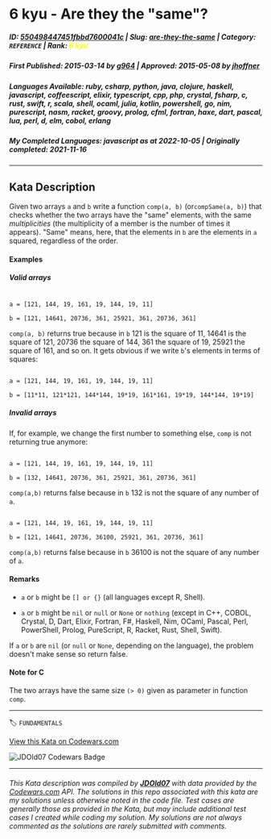 # 6 kyu - Are they the "same"?

##### **ID**: [550498447451fbbd7600041c](https://www.codewars.com/kata/550498447451fbbd7600041c) | **Slug**: [are-they-the-same](https://www.codewars.com/kata/550498447451fbbd7600041c) | **Category**: `REFERENCE` | **Rank**: <span style="color:yellow">6 kyu</span>

##### **First Published**: 2015-03-14 ***by*** [g964](https://www.codewars.com/users/g964) | **Approved**: 2015-05-08 ***by*** [jhoffner](https://www.codewars.com/users/jhoffner)

##### **Languages Available**: ruby, csharp, python, java, clojure, haskell, javascript, coffeescript, elixir, typescript, cpp, php, crystal, fsharp, c, rust, swift, r, scala, shell, ocaml, julia, kotlin, powershell, go, nim, purescript, nasm, racket, groovy, prolog, cfml, fortran, haxe, dart, pascal, lua, perl, d, elm, cobol, erlang

##### **My Completed Languages**: javascript ***as at*** 2022-10-05 | **Originally completed**: 2021-11-16

---

## Kata Description


Given two arrays `a` and `b` write a function `comp(a, b)` (or`compSame(a, b)`) that checks whether the two arrays have the "same" elements, with the same *multiplicities* (the multiplicity of a member is the number of times it appears). "Same" means, here, that the elements in `b` are the elements in `a` squared, regardless of the order.



#### Examples

##### Valid arrays

```

a = [121, 144, 19, 161, 19, 144, 19, 11]  

b = [121, 14641, 20736, 361, 25921, 361, 20736, 361]

```

`comp(a, b)` returns true because in `b` 121 is the square of 11, 14641 is the square of 121, 20736 the square of 144, 361 the square of 19, 25921 the square of 161, and so on. It gets obvious if we write `b`'s elements in terms of squares:

```

a = [121, 144, 19, 161, 19, 144, 19, 11] 

b = [11*11, 121*121, 144*144, 19*19, 161*161, 19*19, 144*144, 19*19]

```

##### Invalid arrays

If, for example, we change the first number to something else, `comp` is not returning true anymore:

```

a = [121, 144, 19, 161, 19, 144, 19, 11]  

b = [132, 14641, 20736, 361, 25921, 361, 20736, 361]

```

`comp(a,b)` returns false because in `b` 132 is not the square of any number of `a`.

```

a = [121, 144, 19, 161, 19, 144, 19, 11]  

b = [121, 14641, 20736, 36100, 25921, 361, 20736, 361]

```

`comp(a,b)` returns false because in `b` 36100 is not the square of any number of `a`.



#### Remarks

- `a` or `b` might be `[] or {}` (all languages except R, Shell).

- `a` or `b` might be `nil` or `null` or `None` or `nothing` (except in C++, COBOL, Crystal, D, Dart, Elixir, Fortran, F#, Haskell, Nim, OCaml, Pascal, Perl, PowerShell, Prolog, PureScript, R, Racket, Rust, Shell, Swift). 



If `a` or `b` are `nil` (or `null` or `None`, depending on the language), the problem doesn't make sense so return false.



#### Note for C

The two arrays have the same size `(> 0)` given as parameter in function `comp`.



---


🏷 `FUNDAMENTALS`


[View this Kata on Codewars.com](https://www.codewars.com/kata/550498447451fbbd7600041c)

![](https://www.codewars.com/users/jdold07/badges/large "JDOld07 Codewars Badge")

---

###### *This Kata description was compiled by [**JDOld07**](https://tpstech.dev) with data provided by the [Codewars.com](https://www.codewars.com) API.  The solutions in this repo associated with this kata are my solutions unless otherwise noted in the code file.  Test cases are generally those as provided in the Kata, but may include additional test cases I created while coding my solution.  My solutions are not always commented as the solutions are rarely submitted with comments.*
